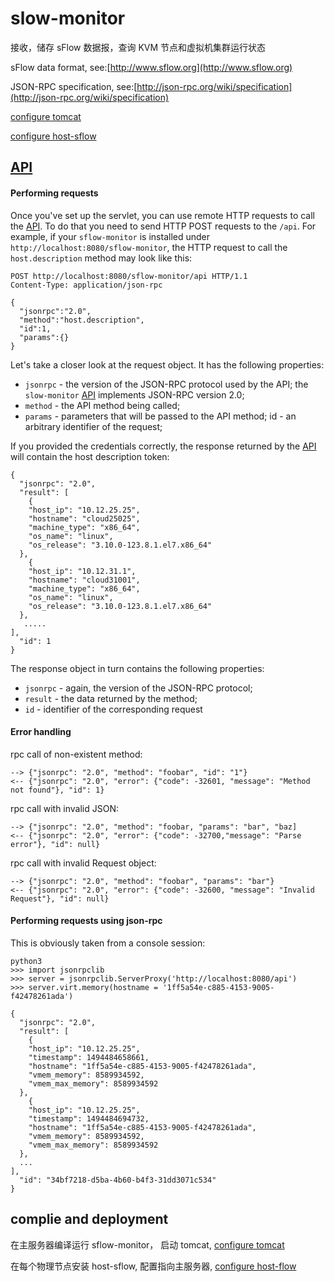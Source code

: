 slow-monitor
============


接收，储存 sFlow 数据报，查询 KVM 节点和虚拟机集群运行状态

sFlow data format, see:[http://www.sflow.org](http://www.sflow.org)

JSON-RPC specification, see:[http://json-rpc.org/wiki/specification](http://json-rpc.org/wiki/specification)

[configure tomcat](/docs/configure_tomcat.md)

[configure host-sflow](/docs/configure_host_flow.md)

[API](/docs/api.md)
----

#### Performing requests
Once you've set up the servlet, you can use remote HTTP requests to call the [API](/docs/api.md). 
To do that you need to send HTTP POST requests to the `/api`. For example, if your `sflow-monitor` is installed under `http://localhost:8080/sflow-monitor`, 
the HTTP request to call the `host.description` method may look like this:

    POST http://localhost:8080/sflow-monitor/api HTTP/1.1
    Content-Type: application/json-rpc
      
    {
      "jsonrpc":"2.0",
      "method":"host.description",
      "id":1,
      "params":{}
    }

Let's take a closer look at the request object. It has the following properties: 

* `jsonrpc` - the version of the JSON-RPC protocol used by the API; the `slow-monitor` [API](/docs/api.md) implements JSON-RPC version 2.0;
* `method` - the API method being called;
* `params` - parameters that will be passed to the API method;
id - an arbitrary identifier of the request;

If you provided the credentials correctly, the response returned by the [API](/docs/api.md) will contain the host description token: 

    {
      "jsonrpc": "2.0",
      "result": [
        {
        "host_ip": "10.12.25.25",
        "hostname": "cloud25025",
        "machine_type": "x86_64",
        "os_name": "linux",
        "os_release": "3.10.0-123.8.1.el7.x86_64"
      },
        {
        "host_ip": "10.12.31.1",
        "hostname": "cloud31001",
        "machine_type": "x86_64",
        "os_name": "linux",
        "os_release": "3.10.0-123.8.1.el7.x86_64"
      },
       .....
    ],
      "id": 1
    }
    
The response object in turn contains the following properties: 
* `jsonrpc` - again, the version of the JSON-RPC protocol;
* `result` - the data returned by the method;
* `id` - identifier of the corresponding request
    
#### Error handling

rpc call of non-existent method:

    --> {"jsonrpc": "2.0", "method": "foobar", "id": "1"}
    <-- {"jsonrpc": "2.0", "error": {"code": -32601, "message": "Method not found"}, "id": 1}
    
rpc call with invalid JSON:

    --> {"jsonrpc": "2.0", "method": "foobar, "params": "bar", "baz]
    <-- {"jsonrpc": "2.0", "error": {"code": -32700,"message": "Parse error"}, "id": null}
    
rpc call with invalid Request object:

    --> {"jsonrpc": "2.0", "method": "foobar", "params": "bar"}
    <-- {"jsonrpc": "2.0", "error": {"code": -32600, "message": "Invalid Request"}, "id": null}
    
#### Performing requests using json-rpc
This is obviously taken from a console session:

    python3
    >>> import jsonrpclib
    >>> server = jsonrpclib.ServerProxy('http://localhost:8080/api')
    >>> server.virt.memory(hostname = '1ff5a54e-c885-4153-9005-f42478261ada')
       
    {
      "jsonrpc": "2.0",
      "result": [
        {
        "host_ip": "10.12.25.25",
        "timestamp": 1494484658661,
        "hostname": "1ff5a54e-c885-4153-9005-f42478261ada",
        "vmem_memory": 8589934592,
        "vmem_max_memory": 8589934592
      },
        {
        "host_ip": "10.12.25.25",
        "timestamp": 1494484694732,
        "hostname": "1ff5a54e-c885-4153-9005-f42478261ada",
        "vmem_memory": 8589934592,
        "vmem_max_memory": 8589934592
      },
      ...
    ],
      "id": "34bf7218-d5ba-4b60-b4f3-31dd3071c534"
    }
    
complie and deployment
----------------------

在主服务器编译运行 sflow-monitor， 启动 tomcat, [configure tomcat](/docs/configure_tomcat.md)

在每个物理节点安装 host-sflow, 配置指向主服务器, [configure host-flow](docs/configure_host_flow.md)
    
    



